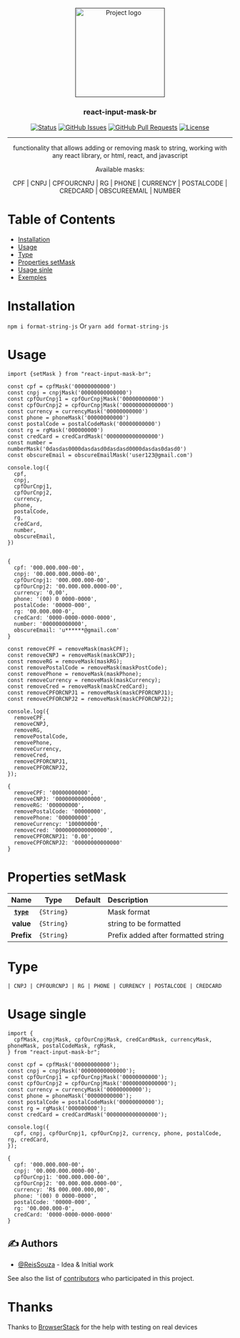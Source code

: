 <p align="center">
  <a href="" rel="noopener">
 <img width=200px height=200px src="https://i.imgur.com/6wj0hh6.jpg" alt="Project logo"></a>
</p>

<h3 align="center">react-input-mask-br</h3>

<div align="center">

[![Status](https://img.shields.io/badge/status-active-success.svg)]()
[![GitHub Issues](https://img.shields.io/github/issues/ReisSouza/mask-Input-react-ptbr.svg)](https://github.com/ReisSouza/mask-Input-react-ptbr/issues)
[![GitHub Pull Requests](https://img.shields.io/github/issues-pr/ReisSouza/mask-Input-react-ptbr.svg)](https://github.com/ReisSouza/mask-Input-react-ptbr/pulls)
[![License](https://img.shields.io/badge/license-MIT-blue.svg)](/LICENSE)

</div>

---

<p align="center"> 
functionality that allows adding or removing mask to string, working with any react library, or html, react, and javascript</p>
<p align="center"> Available masks:</p>
<p align="center">CPF
| CNPJ
| CPFOURCNPJ
| RG
| PHONE
| CURRENCY
| POSTALCODE
| CREDCARD
| OBSCUREEMAIL
| NUMBER
</p>



# Table of Contents
* [Installation](#installation)
* [Usage](#usage)
* [Type](#type)
* [Properties setMask](#properties-setMask)
* [Usage sinle](#usage-single)
* [Exemples](#exemples)



# Installation
```npm i format-string-js```  Or  ```yarn add format-string-js```

# Usage

```
import {setMask } from "react-input-mask-br";

const cpf = cpfMask('00000000000')
const cnpj = cnpjMask('00000000000000')
const cpfOurCnpj1 = cpfOurCnpjMask('00000000000')
const cpfOurCnpj2 = cpfOurCnpjMask('00000000000000')
const currency = currencyMask('00000000000')
const phone = phoneMask('00000000000')
const postalCode = postalCodeMask('00000000000')
const rg = rgMask('000000000')
const credCard = credCardMask('0000000000000000')
const number = numberMask('0dasdas0000dasdasd0dasdasd0000dasdas0dasd0')
const obscureEmail = obscureEmailMask('user123@gmail.com')

console.log({
  cpf,
  cnpj,
  cpfOurCnpj1,
  cpfOurCnpj2,
  currency,
  phone,
  postalCode,
  rg,
  credCard,
  number,
  obscureEmail,
})


{
  cpf: '000.000.000-00',
  cnpj: '00.000.000.0000-00',
  cpfOurCnpj1: '000.000.000-00',
  cpfOurCnpj2: '00.000.000.0000-00',
  currency: '0,00',
  phone: '(00) 0 0000-0000',
  postalCode: '00000-000',
  rg: '00.000.000-0',
  credCard: '0000-0000-0000-0000',
  number: '000000000000',
  obscureEmail: 'u******@gmail.com'
}

const removeCPF = removeMask(maskCPF);
const removeCNPJ = removeMask(maskCNPJ);
const removeRG = removeMask(maskRG);
const removePostalCode = removeMask(maskPostCode);
const removePhone = removeMask(maskPhone);
const removeCurrency = removeMask(maskCurrency);
const removeCred = removeMask(maskCredCard);
const removeCPFORCNPJ1 = removeMask(maskCPFORCNPJ1);
const removeCPFORCNPJ2 = removeMask(maskCPFORCNPJ2);

console.log({
  removeCPF,
  removeCNPJ,
  removeRG,
  removePostalCode,
  removePhone,
  removeCurrency,
  removeCred,
  removeCPFORCNPJ1,
  removeCPFORCNPJ2,
});

{
  removeCPF: '00000000000',
  removeCNPJ: '00000000000000',
  removeRG: '000000000',
  removePostalCode: '00000000',
  removePhone: '000000000',
  removeCurrency: '100000000',
  removeCred: '0000000000000000',
  removeCPFORCNPJ1: '0.00',
  removeCPFORCNPJ2: '00000000000000'
}

```

# Properties setMask
|                           Name                            |               Type                | Default | Description |
|        :-----------------------------------------:        |    :-------------------------:    | :-----: | :--------------------------------------------------------------------- |
|                    **[`type`](#type)**                    |            `{String}`             |         | Mask format |
|                          **value**                        |            `{String}`             |         | string to be formatted |
|                         **Prefix**                        |            `{String}`             |         | Prefix added after formatted string


# Type

```
| CNPJ | CPFOURCNPJ | RG | PHONE | CURRENCY | POSTALCODE | CREDCARD
```

# Usage single

```
import {
  cpfMask, cnpjMask, cpfOurCnpjMask, credCardMask, currencyMask, phoneMask, postalCodeMask, rgMask,
} from "react-input-mask-br";

const cpf = cpfMask('00000000000');
const cnpj = cnpjMask('00000000000000');
const cpfOurCnpj1 = cpfOurCnpjMask('00000000000');
const cpfOurCnpj2 = cpfOurCnpjMask('00000000000000');
const currency = currencyMask('00000000000');
const phone = phoneMask('00000000000');
const postalCode = postalCodeMask('00000000000');
const rg = rgMask('000000000');
const credCard = credCardMask('0000000000000000');

console.log({
  cpf, cnpj, cpfOurCnpj1, cpfOurCnpj2, currency, phone, postalCode, rg, credCard,
});

{
  cpf: '000.000.000-00',
  cnpj: '00.000.000.0000-00',
  cpfOurCnpj1: '000.000.000-00',
  cpfOurCnpj2: '00.000.000.0000-00',
  currency: 'R$ 000.000.000,00',
  phone: '(00) 0 0000-0000',
  postalCode: '00000-000',
  rg: '00.000.000-0',
  credCard: '0000-0000-0000-0000'
}
```

## ✍️ Authors <a name = "authors"></a>

- [@ReisSouza](https://github.com/ReisSouza) - Idea & Initial work

See also the list of [contributors](https://https://github.com/ReisSouza) who participated in this project.


# Thanks
Thanks to [BrowserStack](https://www.browserstack.com/) for the help with testing on real devices
